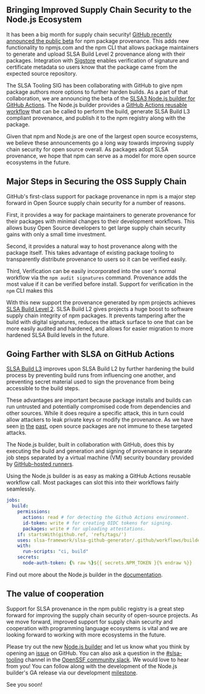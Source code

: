 ## Bringing Improved Supply Chain Security to the Node.js Ecosystem

It has been a big month for supply chain security!
[GitHub recently announced the public beta](https://github.blog/2023-04-19-introducing-npm-package-provenance/)
for npm package provenance. This adds new functionality to npmjs.com and the npm
CLI that allows package maintainers to generate and upload SLSA Build Level 2
provenance along with their packages. Integration with
[Sigstore](https://www.sigstore.dev/) enables verification of signature and
certificate metadata so users know that the package came from the expected
source repository.

The SLSA Tooling SIG has been collaborating with GitHub to give npm package
authors more options to further harden builds. As a part of that collaboration,
we are announcing the beta of the
[SLSA3 Node.js builder for GitHub Actions](https://github.com/slsa-framework/slsa-github-generator/tree/main/internal/builders/nodejs).
The Node.js builder provides a
[GitHub Actions reusable workflow](https://docs.github.com/en/actions/using-workflows/reusing-workflows)
that can be called to perform the build, generate SLSA Build L3 compliant
provenance, and publish it to the npm registry along with the package.

Given that npm and Node.js are one of the largest open source ecosystems, we
believe these announcements go a long way towards improving supply chain
security for open source overall. As packages adopt SLSA provenance, we hope
that npm can serve as a model for more open source ecosystems in the future.

## Major Steps in Securing the OSS Supply Chain

GitHub's first-class support for package provenance in npm is a major step
forward in Open Source supply chain security for a number of reasons.

First, it provides a way for package maintainers to generate provenance for
their packages with minimal changes to their development workflows. This allows
busy Open Source developers to get large supply chain security gains with only a
small time investment.

Second, it provides a natural way to host provenance along with the package
itself. This takes advantage of existing package tooling to transparently
distribute provenance to users so it can be verified easily.

Third, Verification can be easily incorporated into the user's normal workflow
via the `npm audit signatures` command. Provenance adds the most value if it can
be verified before install. Support for verification in the `npm` CLI makes this

With this new support the provenance generated by npm projects achieves
[SLSA Build Level 2](https://slsa.dev/spec/v1.0/levels#build-l2). SLSA Build L2
gives projects a huge boost to software supply chain integrity of npm packages.
It prevents tampering after the build with digital signatures, reduces the
attack surface to one that can be more easily audited and hardened, and allows
for easier migration to more hardened SLSA Build levels in the future.

## Going Farther with SLSA on GitHub Actions

[SLSA Build L3](https://slsa.dev/spec/v1.0/levels#build-l3-hardened-builds)
improves upon SLSA Build L2 by further hardening the build process by preventing
build runs from influencing one another, and preventing secret material used to
sign the provenance from being accessible to the build steps.

These advantages are important because package installs and builds can run
untrusted and potentially compromised code from dependencies and other sources.
While it does require a specific attack, this in turn could allow attackers to
leak private keys or modify the provenance. As we have seen
[in](https://github.com/advisories/GHSA-pjwm-rvh2-c87w)
[the](https://github.com/advisories/GHSA-73qr-pfmq-6rp8)
[past](https://github.com/advisories/GHSA-g2q5-5433-rhrf), open source packages
are not immune to these targeted attacks.

The Node.js builder, built in collaboration with GitHub, does this by executing
the build and generation and signing of provenance in separate job steps
separated by a virtual machine (VM) security boundary provided by
[GitHub-hosted runners](https://docs.github.com/en/actions/using-github-hosted-runners/about-github-hosted-runners).

Using the Node.js builder is as easy as making a GitHub Actions reusable
workflow call. Most packages can slot this into their workflows fairly
seamlessly.

```yaml
jobs:
  build:
    permissions:
      actions: read # for detecting the Github Actions environment.
      id-token: write # for creating OIDC tokens for signing.
      packages: write # for uploading attestations.
    if: startsWith(github.ref, 'refs/tags/')
    uses: slsa-framework/slsa-github-generator/.github/workflows/builder_nodejs_slsa3.yml@v1.6.0
    with:
      run-scripts: "ci, build"
    secrets:
      node-auth-token: {% raw %}${{ secrets.NPM_TOKEN }{% endraw %}}
```

Find out more about the Node.js builder in the
[documentation](https://github.com/slsa-framework/slsa-github-generator/tree/main/internal/builders/nodejs).

## The value of cooperation

Support for SLSA provenance in the npm public registry is a great step forward
for improving the supply chain security of open-source projects. As we move
forward, improved support for supply chain security and cooperation with
programming language ecosystems is vital and we are looking forward to working
with more ecosystems in the future.

Please try out the new
[Node.js builder](https://github.com/slsa-framework/slsa-github-generator/tree/main/internal/builders/nodejs)
and let us know what you think by opening an
[issue](https://github.com/slsa-framework/slsa-github-generator/issues) on
GitHub. You can also ask a question in the
[#slsa-tooling](https://openssf.slack.com/archives/C03PDLFET5W) channel in the
[OpenSSF community slack](https://slack.openssf.org/). We would love to hear
from you! You can follow along with the development of the Node.js builder's GA
release via our development
[milestone](https://github.com/slsa-framework/slsa-github-generator/milestone/17).

See you soon!
